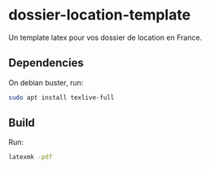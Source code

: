 # dossier-location-template

Un template latex pour vos dossier de location en France.

## Dependencies

On debian buster, run:
```bash
sudo apt install texlive-full
```

## Build

Run:
```bash
latexmk -pdf
```

